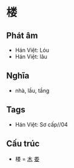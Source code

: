 # 楼

## Phát âm
* Hán Việt: Lóu
* Hán Việt: lâu

## Nghĩa
* nhà, lầu, tầng

## Tags
* Hán Việt: Sơ cấp//04

## Cấu trúc
* 楼 = [木](木.md) [娄](娄.md)

<script>window.HANZI_FIELD='楼';</script>